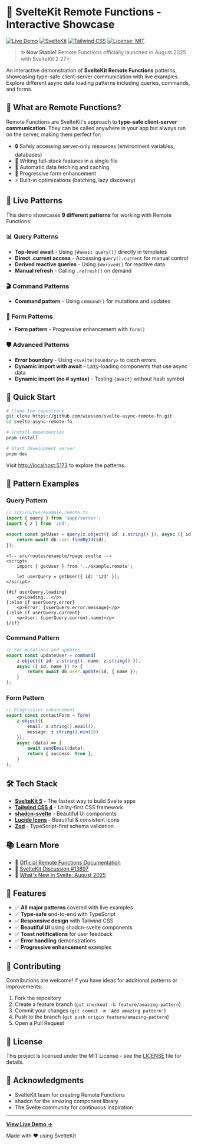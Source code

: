 # 🚀 SvelteKit Remote Functions - Interactive Showcase

[![Live Demo](https://img.shields.io/badge/demo-live-brightgreen?style=for-the-badge)](https://svelte-async-remote-fn.vercel.app)
[![SvelteKit](https://img.shields.io/badge/SvelteKit-5.0-FF3E00?style=for-the-badge&logo=svelte&logoColor=white)](https://kit.svelte.dev)
[![Tailwind CSS](https://img.shields.io/badge/Tailwind-4.0-38B2AC?style=for-the-badge&logo=tailwind-css&logoColor=white)](https://tailwindcss.com)
[![License: MIT](https://img.shields.io/badge/License-MIT-yellow.svg?style=for-the-badge)](https://opensource.org/licenses/MIT)

> **✨ Now Stable!** Remote Functions officially launched in August 2025 with SvelteKit 2.27+

An interactive demonstration of **SvelteKit Remote Functions** patterns, showcasing type-safe client-server communication with live examples. Explore different async data loading patterns including queries, commands, and forms.

## 🎯 What are Remote Functions?

Remote Functions are SvelteKit's approach to **type-safe client-server communication**. They can be called anywhere in your app but always run on the server, making them perfect for:

- 🔒 Safely accessing server-only resources (environment variables, databases)
- 🎨 Writing full-stack features in a single file
- 🔄 Automatic data fetching and caching
- 📝 Progressive form enhancement
- ⚡ Built-in optimizations (batching, lazy discovery)

## 🎨 Live Patterns

This demo showcases **9 different patterns** for working with Remote Functions:

### 📊 Query Patterns

- **Top-level await** - Using `{#await query()}` directly in templates
- **Direct .current access** - Accessing `query().current` for manual control
- **Derived reactive queries** - Using `$derived()` for reactive data
- **Manual refresh** - Calling `.refresh()` on demand

### 🎬 Command Patterns

- **Command pattern** - Using `command()` for mutations and updates

### 📝 Form Patterns

- **Form pattern** - Progressive enhancement with `form()`

### 🛡️ Advanced Patterns

- **Error boundary** - Using `<svelte:boundary>` to catch errors
- **Dynamic import with await** - Lazy-loading components that use async data
- **Dynamic import (no # syntax)** - Testing `{await}` without hash symbol

## 🚀 Quick Start

```bash
# Clone the repository
git clone https://github.com/wiesson/svelte-async-remote-fn.git
cd svelte-async-remote-fn

# Install dependencies
pnpm install

# Start development server
pnpm dev
```

Visit [http://localhost:5173](http://localhost:5173) to explore the patterns.

## 📖 Pattern Examples

### Query Pattern

```typescript
// src/routes/example.remote.ts
import { query } from '$app/server';
import { z } from 'zod';

export const getUser = query(z.object({ id: z.string() }), async ({ id }) => {
	return await db.user.findById(id);
});
```

```svelte
<!-- src/routes/example/+page.svelte -->
<script>
	import { getUser } from '../example.remote';

	let userQuery = getUser({ id: '123' });
</script>

{#if userQuery.loading}
	<p>Loading...</p>
{:else if userQuery.error}
	<p>Error: {userQuery.error.message}</p>
{:else if userQuery.current}
	<p>User: {userQuery.current.name}</p>
{/if}
```

### Command Pattern

```typescript
// For mutations and updates
export const updateUser = command(
	z.object({ id: z.string(), name: z.string() }),
	async ({ id, name }) => {
		return await db.user.update(id, { name });
	}
);
```

### Form Pattern

```typescript
// Progressive enhancement
export const contactForm = form(
	z.object({
		email: z.string().email(),
		message: z.string().min(10)
	}),
	async (data) => {
		await sendEmail(data);
		return { success: true };
	}
);
```

## 🛠️ Tech Stack

- **[SvelteKit 5](https://kit.svelte.dev)** - The fastest way to build Svelte apps
- **[Tailwind CSS 4](https://tailwindcss.com)** - Utility-first CSS framework
- **[shadcn-svelte](https://shadcn-svelte.com)** - Beautiful UI components
- **[Lucide Icons](https://lucide.dev)** - Beautiful & consistent icons
- **[Zod](https://zod.dev)** - TypeScript-first schema validation

## 📚 Learn More

- 📖 [Official Remote Functions Documentation](https://svelte.dev/docs/kit/remote-functions)
- 💬 [SvelteKit Discussion #13897](https://github.com/sveltejs/kit/discussions/13897)
- 📰 [What's New in Svelte: August 2025](https://svelte.dev/blog/whats-new-in-svelte-august-2025)

## 🎨 Features

- ✅ **All major patterns** covered with live examples
- ✅ **Type-safe** end-to-end with TypeScript
- ✅ **Responsive design** with Tailwind CSS
- ✅ **Beautiful UI** using shadcn-svelte components
- ✅ **Toast notifications** for user feedback
- ✅ **Error handling** demonstrations
- ✅ **Progressive enhancement** examples

## 🤝 Contributing

Contributions are welcome! If you have ideas for additional patterns or improvements:

1. Fork the repository
2. Create a feature branch (`git checkout -b feature/amazing-pattern`)
3. Commit your changes (`git commit -m 'Add amazing pattern'`)
4. Push to the branch (`git push origin feature/amazing-pattern`)
5. Open a Pull Request

## 📝 License

This project is licensed under the MIT License - see the [LICENSE](LICENSE) file for details.

## 🙏 Acknowledgments

- SvelteKit team for creating Remote Functions
- shadcn for the amazing component library
- The Svelte community for continuous inspiration

---

**[View Live Demo →](https://svelte-async-remote-fn.vercel.app)**

Made with ❤️ using SvelteKit
